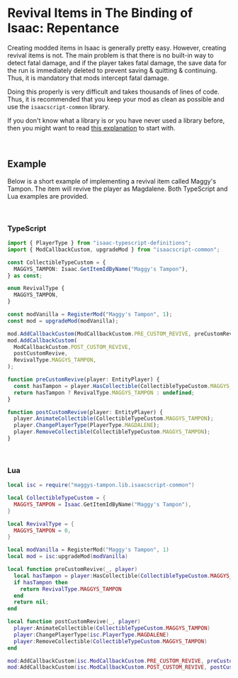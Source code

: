 # Revival Items in The Binding of Isaac: Repentance

Creating modded items in Isaac is generally pretty easy. However, creating revival items is not. The main problem is that there is no built-in way to detect fatal damage, and if the player takes fatal damage, the save data for the run is immediately deleted to prevent saving & quitting & continuing. Thus, it is mandatory that mods intercept fatal damage.

Doing this properly is very difficult and takes thousands of lines of code. Thus, it is recommended that you keep your mod as clean as possible and use the `isaacscript-common` library.

If you don't know what a library is or you have never used a library before, then you might want to read [this explanation](https://isaacscript.github.io/main/isaacscript-in-lua) to start with.

<br>

## Example

Below is a short example of implementing a revival item called Maggy's Tampon. The item will revive the player as Magdalene. Both TypeScript and Lua examples are provided.

<br>

### TypeScript

```ts
import { PlayerType } from "isaac-typescript-definitions";
import { ModCallbackCustom, upgradeMod } from "isaacscript-common";

const CollectibleTypeCustom = {
  MAGGYS_TAMPON: Isaac.GetItemIdByName("Maggy's Tampon"),
} as const;

enum RevivalType {
  MAGGYS_TAMPON,
}

const modVanilla = RegisterMod("Maggy's Tampon", 1);
const mod = upgradeMod(modVanilla);

mod.AddCallbackCustom(ModCallbackCustom.PRE_CUSTOM_REVIVE, preCustomRevive);
mod.AddCallbackCustom(
  ModCallbackCustom.POST_CUSTOM_REVIVE,
  postCustomRevive,
  RevivalType.MAGGYS_TAMPON,
);

function preCustomRevive(player: EntityPlayer) {
  const hasTampon = player.HasCollectible(CollectibleTypeCustom.MAGGYS_TAMPON);
  return hasTampon ? RevivalType.MAGGYS_TAMPON : undefined;
}

function postCustomRevive(player: EntityPlayer) {
  player.AnimateCollectible(CollectibleTypeCustom.MAGGYS_TAMPON);
  player.ChangePlayerType(PlayerType.MAGDALENE);
  player.RemoveCollectible(CollectibleTypeCustom.MAGGYS_TAMPON);
}
```

<br>

### Lua

```lua
local isc = require("maggys-tampon.lib.isaacscript-common")

local CollectibleTypeCustom = {
  MAGGYS_TAMPON = Isaac.GetItemIdByName("Maggy's Tampon"),
}

local RevivalType = {
  MAGGYS_TAMPON = 0,
}

local modVanilla = RegisterMod("Maggy's Tampon", 1)
local mod = isc:upgradeMod(modVanilla)

local function preCustomRevive(_, player)
  local hasTampon = player:HasCollectible(CollectibleTypeCustom.MAGGYS_TAMPON)
  if hasTampon then
    return RevivalType.MAGGYS_TAMPON
  end
  return nil;
end

local function postCustomRevive(_, player)
  player:AnimateCollectible(CollectibleTypeCustom.MAGGYS_TAMPON)
  player:ChangePlayerType(isc.PlayerType.MAGDALENE)
  player:RemoveCollectible(CollectibleTypeCustom.MAGGYS_TAMPON)
end

mod:AddCallbackCustom(isc.ModCallbackCustom.PRE_CUSTOM_REVIVE, preCustomRevive)
mod:AddCallbackCustom(isc.ModCallbackCustom.POST_CUSTOM_REVIVE, postCustomRevive, RevivalType.MAGGYS_TAMPON)
```

<br>
